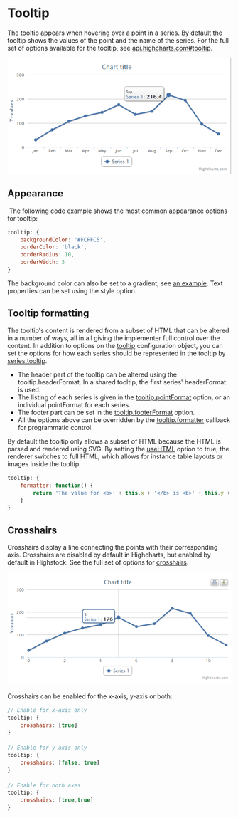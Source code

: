 Tooltip
=======

The tooltip appears when hovering over a point in a series. By default the tooltip shows the values of the point and the name of the series. For the full set of options available for the tooltip, see [api.highcharts.com#tooltip](http://api.highcharts.com/highcharts/tooltip).

![tooltip.png](tooltip.png)

Appearance
----------

 The following code example shows the most common appearance options for tooltip:

```js
tooltip: {
    backgroundColor: '#FCFFC5',
    borderColor: 'black',
    borderRadius: 10,
    borderWidth: 3
}
```

The background color can also be set to a gradient, see [an example](http://jsfiddle.net/gh/get/jquery/1.7.1/highslide-software/highcharts.com/tree/master/samples/highcharts/tooltip/backgroundcolor-gradient/). Text properties can be set using the style option.

Tooltip formatting
------------------

The tooltip's content is rendered from a subset of HTML that can be altered in a number of ways, all in all giving the implementer full control over the content. In addition to options on the [tooltip](http://api.highcharts.com/highcharts/tooltip) configuration object, you can set the options for how each series should be represented in the tooltip by [series.tooltip](http://api.highcharts.com/highcharts/plotOptions.series.tooltip). 

*   The header part of the tooltip can be altered using the tooltip.headerFormat. In a shared tooltip, the first series' headerFormat is used.
*   The listing of each series is given in the [tooltip.pointFormat](http://api.highcharts.com/highcharts/tooltip.pointFormat) option, or an individual pointFormat for each series. 
*   The footer part can be set in the [tooltip.footerFormat](http://api.highcharts.com/highcharts/tooltip.footerFormat) option.
*   All the options above can be overridden by the [tooltip.formatter](http://api.highcharts.com/highcharts/tooltip.formatter) callback for programmatic control.

By default the tooltip only allows a subset of HTML because the HTML is parsed and rendered using SVG. By setting the [useHTML](http://api.highcharts.com/highcharts/tooltip.useHTML) option to true, the renderer switches to full HTML, which allows for instance table layouts or images inside the tooltip.

```js
tooltip: {
    formatter: function() {
        return 'The value for <b>' + this.x + '</b> is <b>' + this.y + '</b>, in series '+ this.series.name;
    }
}
```

Crosshairs
----------

Crosshairs display a line connecting the points with their corresponding axis. Crosshairs are disabled by default in Highcharts, but enabled by default in Highstock. See the full set of options for [crosshairs](http://api.highcharts.com/highcharts/tooltip.crosshairs).

![crosshairs.png](crosshairs.png)

Crosshairs can be enabled for the x-axis, y-axis or both:

```js
// Enable for x-axis only
tooltip: {
    crosshairs: [true]
}

// Enable for y-axis only
tooltip: {
    crosshairs: [false, true]
}

// Enable for both axes
tooltip: {
    crosshairs: [true,true]
}
```